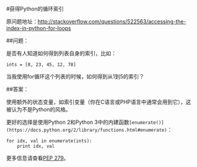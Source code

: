 #获得Python的循环索引

原问题地址：http://stackoverflow.com/questions/522563/accessing-the-index-in-python-for-loops

##问题：

是否有人知道如何得到列表自身的索引，比如：

    ints = [8, 23, 45, 12, 78]

当我使用for循环这个列表的时候，如何得到从1到5的索引？

##答案：

使用额外的状态变量，如索引变量（你在C语言或PHP语言中通常会用到它），这被认为不是Python的风格。

更好的选择是使用Python 2和Python 3中的内建函数`[enumerate()](https://docs.python.org/2/library/functions.html#enumerate)`：

    for idx, val in enumerate(ints):
        print idx, val

更多信息请查看[PEP 279](https://www.python.org/dev/peps/pep-0279/)。
